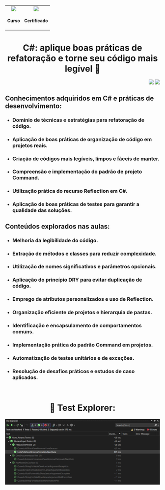 <div align="center">
  <table>
    <tr>
      <td align="center">
        <!-- Link para o Certificado -->
        <a href="https://cursos.alura.com.br/certificate/gustavo-vieira17/csharp-boas-praticas-refatoracao-codigo-legivel">
          <img loading="lazy" width="128px" src="https://www.alura.com.br/assets/api/cursos/csharp-boas-praticas-refatoracao-codigo-legivel.svg" />
        </a>
        <h4>Curso</h4>
      </td>
      <td align="center">
        <!-- Link para o Certificado -->
        <a href="https://cursos.alura.com.br/certificate/gustavo-vieira17/csharp-boas-praticas-refatoracao-codigo-legivel">
          <img loading="lazy" width="128px" src="https://static.vecteezy.com/system/resources/previews/028/293/920/original/trophy-icon-3d-rendering-illustration-png.png" />
        </a>
        <h4>Certificado</h4>
      </td>
    </tr>
  </table>
  <h1>C#: aplique boas práticas de refatoração e torne seu código mais legível 🔆</h1>
</div>
<p align="right">
  <img loading="lazy" src="https://img.shields.io/badge/CARGA_HORARIA-8_HORAS-blue?style=for-the-badge"/>
  <img loading="lazy" src="http://img.shields.io/static/v1?label=STATUS&message=FINALIZADO!&color=GREEN&style=for-the-badge"/>
</p>

<div>
  <h2>Conhecimentos adquiridos em C# e práticas de desenvolvimento:</h2>
  <ul>
    <li><h3>Domínio de técnicas e estratégias para refatoração de código.</h3></li>
    <li><h3>Aplicação de boas práticas de organização de código em projetos reais.</h3></li>
    <li><h3>Criação de códigos mais legíveis, limpos e fáceis de manter.</h3></li>
    <li><h3>Compreensão e implementação do padrão de projeto Command.</h3></li>
    <li><h3>Utilização prática do recurso Reflection em C#.</h3></li>
    <li><h3>Aplicação de boas práticas de testes para garantir a qualidade das soluções.</h3></li>
  </ul>

  <h2>Conteúdos explorados nas aulas:</h2>
  <ul>
    <li><h3>Melhoria da legibilidade do código.</h3></li>
    <li><h3>Extração de métodos e classes para reduzir complexidade.</h3></li>
    <li><h3>Utilização de nomes significativos e parâmetros opcionais.</h3></li>
    <li><h3>Aplicação do princípio DRY para evitar duplicação de código.</h3></li>
    <li><h3>Emprego de atributos personalizados e uso de Reflection.</h3></li>
    <li><h3>Organização eficiente de projetos e hierarquia de pastas.</h3></li>
    <li><h3>Identificação e encapsulamento de comportamentos comuns.</h3></li>
    <li><h3>Implementação prática do padrão Command em projetos.</h3></li>
    <li><h3>Automatização de testes unitários e de exceções.</h3></li>
    <li><h3>Resolução de desafios práticos e estudos de caso aplicados.</h3></li>
  </ul>
</div>

<br>
<div align="center">
  <h1> 🧮 Test Explorer: </h1>
  <img src="https://raw.githubusercontent.com/GustavoVieiraa/CSharp-aplique-boas-praticas-de-refatoracao-e-torne-seu-codigo-mais-legivel/refs/heads/main/archives/TestExplorer.png">
</div>
